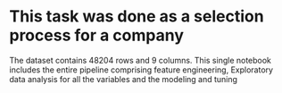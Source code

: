 # This task was done as a selection process for a company
The dataset contains 48204 rows and 9 columns.
This single notebook includes the entire pipeline comprising feature engineering, Exploratory data analysis for all the variables and the modeling and tuning
